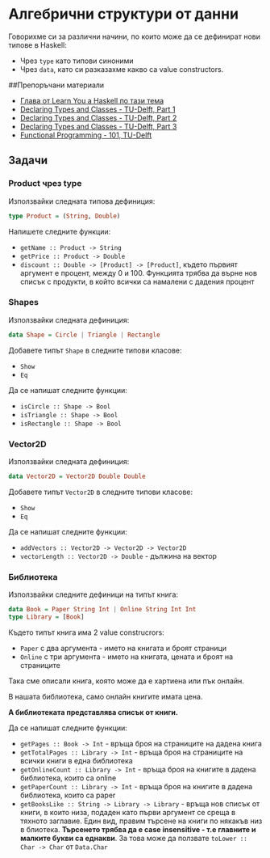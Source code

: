 # Алгебрични структури от данни

Говорихме си за различни начини, по които може да се дефинират нови типове в Haskell:

* Чрез `typе` като типови синоними
* Чрез `data`, като си разказахме какво са value constructors.


##Препоръчани материали

* [Глава от Learn You a Haskell по тази тема](http://learnyouahaskell.com/making-our-own-types-and-typeclasses)
* [Declaring Types and Classes - TU-Delft, Part 1](http://delftxdownloads.tudelft.nl/FP101x-FunctionalProgramming/Week5/FP101x-chapter9-part1-video.720.mp4)
* [Declaring Types and Classes - TU-Delft, Part 2](http://delftxdownloads.tudelft.nl/FP101x-FunctionalProgramming/Week5/FP101x-chapter9-part2-video.720.mp4)
* [Declaring Types and Classes - TU-Delft, Part 3](http://delftxdownloads.tudelft.nl/FP101x-FunctionalProgramming/Week5/FP101x-chapter9-part3-video.720.mp4)
* [Functional Programming - 101, TU-Delft](https://github.com/fptudelft/FP101x-Content)


## Задачи

### Product чрез type

Използвайки следната типова дефиниция:

```haskell
type Product = (String, Double)
```

Напишете следните функции:

* `getName :: Product -> String`
* `getPrice :: Product -> Double`
* `discount :: Double -> [Product] -> [Product]`, където първият аргумент е процент, между 0 и 100. Функцията трябва да върне нов списък с продукти, в който всички са намалени с дадения процент

### Shapes

Използвайки следната дефиниция:

```haskell
data Shape = Circle | Triangle | Rectangle
```

Добавете типът `Shape` в следните типови класове:

* `Show`
* `Eq`

Да се напишат следните функции:

* `isCircle :: Shape -> Bool`
* `isTriangle :: Shape -> Bool`
* `isRectangle :: Shape -> Bool`

### Vector2D

Използвайки следната дефиниция:

```haskell
data Vector2D = Vector2D Double Double
```

Добавете типът `Vector2D` в следните типови класове:

* `Show`
* `Eq`

Да се напишат следните функции:

* `addVectоrs :: Vector2D -> Vector2D -> Vector2D`
* `vectorLength :: Vector2D -> Double` - дължина на вектор

### Библиотека

Използвайки следните дефиници на типът книга:

```haskell
data Book = Paper String Int | Online String Int Int
type Library = [Book]
```

Където типът книга има 2 value construcrors:

* `Paper` с два аргумента - името на книгата и броят страници
* `Online` с три аргумента - името на книгата, цената и броят на страниците

Така сме описали книга, която може да е хартиена или пък онлайн.

В нашата библиотека, само онлайн книгите имата цена.

**А библиотеката представлява списък от книги.**

Да се напишат следните функции:

* `getPages :: Book -> Int` - връща броя на страниците на дадена книга
* `getTotalPages :: Library -> Int` - връща броя на страниците на всички книги в една библиотека
* `getOnlineCount :: Library -> Int` - връща броя на книгите в дадена библиотека, които са online
* `getPaperCount :: Library -> Int` - връща броя на книгите в дадена библиотека, които са paper
* `getBooksLike :: String -> Library -> Library` - връща нов списък от книги, в които низа, подаден като първи аргумент се среща в тяхното заглавие. Един вид, правим търсене на книги по някакъв низ в блиотека. **Търсенето трябва да е case insensitive - т.е главните и малките букви са еднакви**. За това може да ползвате `toLower :: Char -> Char` от `Data.Char`

